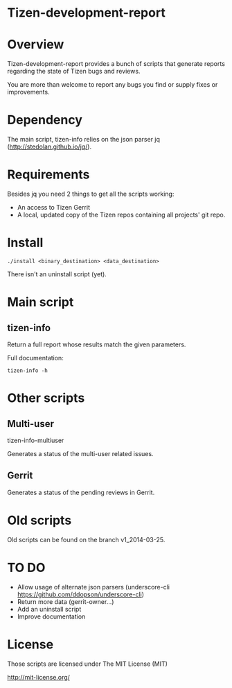 Tizen-development-report
========================

# Overview

Tizen-development-report provides a bunch of scripts that generate reports regarding the state of Tizen bugs and reviews.

You are more than welcome to report any bugs you find or supply fixes or improvements.

# Dependency

The main script, tizen-info relies on the json parser jq (http://stedolan.github.io/jq/).

# Requirements

Besides jq you need 2 things to get all the scripts working:

* An access to Tizen Gerrit
* A local, updated copy of the Tizen repos containing all projects' git repo.

# Install

	./install <binary_destination> <data_destination>

There isn't an uninstall script (yet).

# Main script

## tizen-info

Return a full report whose results match the given parameters.

Full documentation:

	tizen-info -h

# Other scripts

## Multi-user

tizen-info-multiuser

Generates a status of the multi-user related issues.

## Gerrit

Generates a status of the pending reviews in Gerrit.

# Old scripts

Old scripts can be found on the branch v1_2014-03-25.

# TO DO

* Allow usage of alternate json parsers (underscore-cli https://github.com/ddopson/underscore-cli)
* Return more data (gerrit-owner...)
* Add an uninstall script
* Improve documentation

# License

Those scripts are licensed under The MIT License (MIT)

http://mit-license.org/
